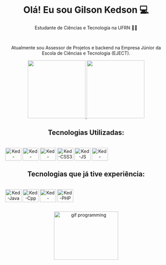 <h1 align="center">Olá! Eu sou Gilson Kedson 💻</h1>

<p align="center"> Estudante de Ciências e Tecnologia na UFRN 👨‍🎓</p></br>
<p align="center">Atualmente sou Assessor de Projetos e backend na Empresa Júnior da Escola de Ciências e Tecnologia (EJECT).</p>

<div align="center">
  <a href="https://github.com/GilsonKedson">
  <img height="180em" src="https://github-readme-stats.vercel.app/api?username=GilsonKedson&show_icons=true&theme=github_dark&include_all_commits=true&count_private=true"/>
  <img height="180em" src="https://github-readme-stats.vercel.app/api/top-langs/?username=GilsonKedson&layout=compact&langs_count=7&theme=github_dark"/>
  </a>
</div>

 <h2 align="center"> Tecnologias Utilizadas: </h2>
 
<div align="center" style="display: inline-block"><br>
  <img align="center" alt="Ked-Python" height="40" width="50" src="https://cdn.jsdelivr.net/gh/devicons/devicon/icons/python/python-original.svg"/>
  <img align="center" alt="Ked-Django" height="40" width="50" src="https://cdn.jsdelivr.net/gh/devicons/devicon/icons/django/django-original.svg"/>
  <img align="center" alt="Ked-HTML5" height="40" width="50" src="https://cdn.jsdelivr.net/gh/devicons/devicon/icons/html5/html5-original.svg"/>
  <img align="center" alt="Ked-CSS3" height="40" width="50" src="https://cdn.jsdelivr.net/gh/devicons/devicon/icons/css3/css3-original.svg"/>
  <img align="center" alt="Ked-JS" height="40" width="50" src="https://cdn.jsdelivr.net/gh/devicons/devicon/icons/javascript/javascript-original.svg"/>
  <img align="center" alt="Ked-PGSQL" height="40" width="50" src="https://cdn.jsdelivr.net/gh/devicons/devicon/icons/postgresql/postgresql-original-wordmark.svg" />
</div>
  
 <h2 align="center"> Tecnologias que já tive experiência: </h2>
 
<div align="center" style="display: inline-block"><br>
  <img align="center" alt="Ked-Java" height="40" width="50" src="https://cdn.jsdelivr.net/gh/devicons/devicon/icons/java/java-original.svg" />
  <img align="center" alt="Ked-Cpp" height="40" width="50" src="https://cdn.jsdelivr.net/gh/devicons/devicon/icons/cplusplus/cplusplus-original.svg"/>
  <img align="center" alt="Ked-MYSQL" height="40" width="50" src="https://cdn.jsdelivr.net/gh/devicons/devicon/icons/mysql/mysql-original-wordmark.svg" />
  <img align="center" alt="Ked-PHP" height="40" width="50" src="https://cdn.jsdelivr.net/gh/devicons/devicon/icons/php/php-original.svg" />

</div>
 
##
  
<div align="center">
  <img align="center" height="150" width="200" alt="gif programming" src="https://i.pinimg.com/originals/e4/26/70/e426702edf874b181aced1e2fa5c6cde.gif">
</div>
